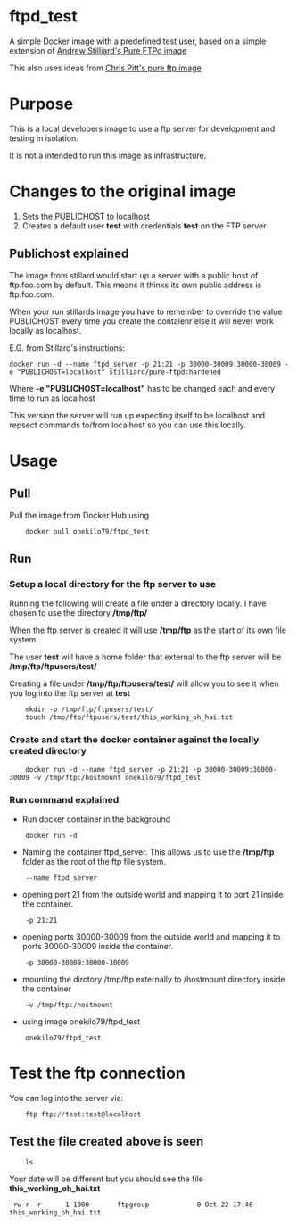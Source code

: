 # ftpd_test

A simple Docker image with a predefined test user, based on a simple extension of [Andrew Stilliard's Pure FTPd image](https://github.com/stilliard/docker-pure-ftpd)

This also uses ideas from [Chris Pitt's pure ftp image](https://github.com/thirstybear/ftpd_test)

# Purpose
This is a local developers image to use a ftp server for development and testing in isolation.

It is not a intended to run this image as infrastructure. 

# Changes to the original image

1. Sets the PUBLICHOST to localhost
1. Creates a default user **test** with credentials **test** on the FTP server

## Publichost explained

The image from stillard would start up a server with a public host of ftp.foo.com by default. This means it thinks its own public address is ftp.foo.com.  

When your run stillards image you have to remember to override the value PUBLICHOST every time you create the contaienr else it will never work locally as localhost.


E.G. from Stillard's instructions:

```
docker run -d --name ftpd_server -p 21:21 -p 30000-30009:30000-30009 -e "PUBLICHOST=localhost" stilliard/pure-ftpd:hardened
```

Where **-e "PUBLICHOST=localhost"** has to be changed each and every time to run as localhost


This version the server will run up expecting itself to be localhost and repsect commands to/from localhost so you can use this locally.

# Usage


## Pull

Pull the image from Docker Hub using

```
	docker pull onekilo79/ftpd_test
```

## Run


### Setup a local directory for the ftp server to use

Running the following will create a file under a directory locally. I have chosen to use the directory **/tmp/ftp/** 

When the ftp server is created it will use **/tmp/ftp** as the start of its own file system.  

The user **test** will have a home folder that external to the ftp server will be **/tmp/ftp/ftpusers/test/**

Creating a file under **/tmp/ftp/ftpusers/test/** will allow you to see it when you log into the ftp server at **test**

```
	mkdir -p /tmp/ftp/ftpusers/test/
	touch /tmp/ftp/ftpusers/test/this_working_oh_hai.txt
```

### Create and start the docker container against the locally created directory


```
	docker run -d --name ftpd_server -p 21:21 -p 30000-30009:30000-30009 -v /tmp/ftp:/hostmount onekilo79/ftpd_test
```

### Run command explained

* Run docker container in the background 

```
	docker run -d 
```

* Naming the container ftpd_server. This allows us to use the **/tmp/ftp** folder as the root of the ftp file system. 

```
	--name ftpd_server 
```


* opening port 21 from the outside world and mapping it to port 21 inside the container.

```
	-p 21:21 
```

* opening ports 30000-30009 from the outside world and mapping it to ports 30000-30009 inside the container.

```
	-p 30000-30009:30000-30009 
```

* mounting the dirctory /tmp/ftp externally to /hostmount directory inside the container

```
	-v /tmp/ftp:/hostmount
```

* using image onekilo79/ftpd_test

```
	onekilo79/ftpd_test
```


# Test the ftp connection

You can log into the server via:

```
	ftp ftp://test:test@localhost
```

## Test the file created above is seen


```
	ls
```
Your date will be different but you should see the file **this_working_oh_hai.txt**

```
-rw-r--r--    1 1000       ftpgroup            0 Oct 22 17:46 this_working_oh_hai.txt
```